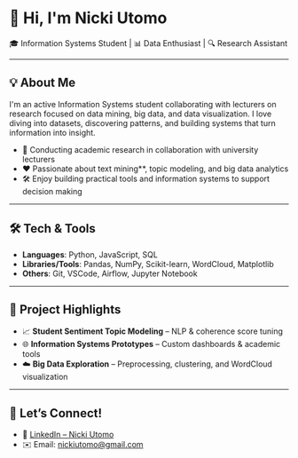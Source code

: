 # 👋 Hi, I'm Nicki Utomo

🎓 Information Systems Student | 📊 Data Enthusiast | 🔍 Research Assistant

---

## 💡 About Me

I'm an active Information Systems student collaborating with lecturers on research focused on data mining, big data, and data visualization. I love diving into datasets, discovering patterns, and building systems that turn information into insight.

- 🔬 Conducting academic research in collaboration with university lecturers  
- ❤️ Passionate about text mining**, topic modeling, and big data analytics  
- 🛠️ Enjoy building practical tools and information systems to support decision making  

---

## 🛠️ Tech & Tools

- **Languages**: Python, JavaScript, SQL  
- **Libraries/Tools**: Pandas, NumPy, Scikit-learn, WordCloud, Matplotlib  
- **Others**: Git, VSCode, Airflow, Jupyter Notebook  

---

## 📌 Project Highlights

- 📈 **Student Sentiment Topic Modeling** – NLP & coherence score tuning  
- 🌐 **Information Systems Prototypes** – Custom dashboards & academic tools  
- ☁️ **Big Data Exploration** – Preprocessing, clustering, and WordCloud visualization  

---

## 🤝 Let’s Connect!

- 🔗 [LinkedIn – Nicki Utomo](https://id.linkedin.com/in/nickiutomo)  
- ✉️ Email: nickiutomo@gmail.com 
